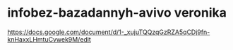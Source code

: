 # infobez-bazadannyh-avivo veronika
https://docs.google.com/document/d/1-_xujuTQQzqGzRZA5qCDj9fn-knHaxxLHmtuCvwek9M/edit
